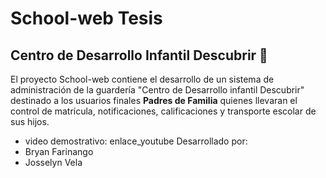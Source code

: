 # School-web Tesis
## Centro de Desarrollo Infantil Descubrir 🚀
El proyecto School-web contiene el desarrollo de un sistema de administración de la guardería "Centro de Desarrollo infantil Descubrir" destinado a los usuarios finales **Padres de Familia** quienes llevaran el control de matrícula, notificaciones, calificaciones y transporte escolar de sus hijos.
* video demostrativo: enlace_youtube
Desarrollado por:
* Bryan Farinango
* Josselyn Vela

